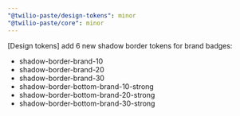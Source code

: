 ```yaml
---
"@twilio-paste/design-tokens": minor
"@twilio-paste/core": minor
---
```


[Design tokens] add 6 new shadow border tokens for brand badges:

- shadow-border-brand-10
- shadow-border-brand-20
- shadow-border-brand-30
- shadow-border-bottom-brand-10-strong
- shadow-border-bottom-brand-20-strong
- shadow-border-bottom-brand-30-strong